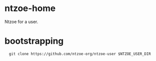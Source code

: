# ntzoe-home

Ntzoe for a user.

# bootstrapping

``` shell
  git clone https://github.com/ntzoe-org/ntzoe-user $NTZOE_USER_DIR
```
